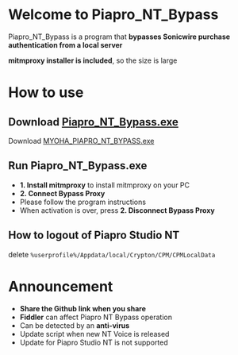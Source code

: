 # Welcome to Piapro_NT_Bypass
Piapro_NT_Bypass is a program that **bypasses Sonicwire purchase authentication from a local server**

**mitmproxy installer is included**, so the size is large

# How to use


## Download [Piapro_NT_Bypass.exe](https://github.com/MYOHA/Piapro_NT_Bypass/releases/download/Release2/MYOHA_PIAPRO_NT_BYPASS_2.exe)

Download [MYOHA_PIAPRO_NT_BYPASS.exe](https://github.com/MYOHA/Piapro_NT_Bypass/releases/download/Release2/MYOHA_PIAPRO_NT_BYPASS_2.exe)

## Run Piapro_NT_Bypass.exe

- **1. Install mitmproxy** to install mitmproxy on your PC
- **2. Connect Bypass Proxy**
- Please follow the program instructions
- When activation is over, press **2. Disconnect Bypass Proxy**

## How to logout of Piapro Studio NT
delete `%userprofile%/Appdata/local/Crypton/CPM/CPMLocalData`

# Announcement
- **Share the Github link when you share**
- **Fiddler** can affect Piapro NT Bypass operation
- Can be detected by an **anti-virus**
- Update script when new NT Voice is released
- Update for Piapro Studio NT is not supported


